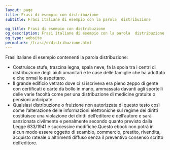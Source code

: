 ```yaml
---
layout: page
title: Frasi di esempio con distribuzione 
subtitle: Frasi italiane di esempio con la parola  distribuzione

og_title: Frasi di esempio con distribuzione 
og_description: Frasi italiane di esempio con la parola  distribuzione
og_type: website
permalink: /frasi/d/distribuzione.html
---
```


Frasi italiane di esempio contenenti la parola distribuzione:


- Costruisce stufe, trascina legna, spala neve, fa la spola tra i centri di distribuzione degli aiuti umanitari e le case delle famiglie che ha adottato e che ormai lo aspettano.
- Il grande edificio vetrato dove ci si iscriveva era pieno zeppo di gente con certificati e carte da bollo in mano, ammassata davanti agli sportelli delle varie facoltà come per una distribuzione di medicine gratuite o pensioni anticipate.
- Qualsiasi distribuzione o fruizione non autorizzata di questo testo così come l’alterazione delle informazioni elettroniche sul regime dei diritti costituisce una violazione dei diritti dell’editore e dell’autore e sarà sanzionata civilmente e penalmente secondo quanto previsto dalla Legge 633/1941 e successive modifiche.Questo ebook non potrà in alcun modo essere oggetto di scambio, commercio, prestito, rivendita, acquisto rateale o altrimenti diffuso senza il preventivo consenso scritto dell’editore.
